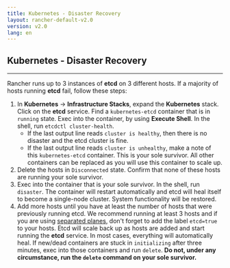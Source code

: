 ```yaml
---
title: Kubernetes - Disaster Recovery
layout: rancher-default-v2.0
version: v2.0
lang: en
---
```


## Kubernetes - Disaster Recovery
---

Rancher runs up to 3 instances of **etcd** on 3 different hosts. If a majority of hosts running **etcd** fail, follow these steps:

1. In **Kubernetes** -> **Infrastructure Stacks**, expand the **Kubernetes** stack. Click on the **etcd** service. Find a `kubernetes-etcd` container that is in `running` state. Exec into the container, by using **Execute Shell**. In the shell, run `etcdctl cluster-health`.
     * If the last output line reads `cluster is healthy`, then there is no disaster and the etcd cluster is fine. 
     * If the last output line reads `cluster is unhealthy`, make a note of this `kubernetes-etcd` container. This is your sole survivor. All other containers can be replaced as you will use this container to scale up.
2. Delete the hosts in `Disconnected` state. Confirm that none of these hosts are running your sole survivor.
3. Exec into the container that is your sole survivor. In the shell, run `disaster`. The container will restart automatically and etcd will heal itself to become a single-node cluster. System functionality will be restored.
4. Add more hosts until you have at least the number of hosts that were previously running etcd. We recommend running at least 3 hosts and if you are using [separated planes]({{site.baseurl}}/rancher/{{page.version}}/{{page.lang}}/kubernetes/resiliency-planes/#separated-planes), don't forget to add the label `etcd=true` to your hosts. Etcd will scale back up as hosts are added and start running the **etcd** service. In most cases, everything will automatically heal. If new/dead containers are stuck in `initializing` after three minutes, exec into those containers and run `delete`. **Do not, under any circumstance, run the `delete` command on your sole survivor.**
